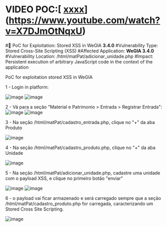# VIDEO POC:[ [xxxx](https://youtu.be/X7DJmOtNqxU)](https://www.youtube.com/watch?v=X7DJmOtNqxU)
#📄 PoC for Exploitation: Stored XSS in WeGIA **3.4.0**
#Vulnerability Type: Stored Cross-Site Scripting (XSS)
#Affected Application: **WeGIA 3.4.0**
#Vulnerability Location: /html/matPat/adicionar_unidade.php
#Impact: Persistent execution of arbitrary JavaScript code in the context of the application


PoC for exploitation stored XSS in WeGIA

1 - Login in platform:

![image](https://github.com/user-attachments/assets/64fd1586-9787-4d70-a9a2-2ada710fc98a)
![image](https://github.com/user-attachments/assets/b9839e9f-e4ef-43b4-8291-dade94ffcf67)


2 - Vá para a seção "Material e Patrimonio > Entrada > Registrar Entrada":
![image](https://github.com/user-attachments/assets/553b4364-b14d-4edd-871f-75ffb84172b7)
![image](https://github.com/user-attachments/assets/1f91f1ef-c5c1-4d0e-8dc1-332e64882a5e)

3 - Na seção /html/matPat/cadastro_entrada.php, clique no "+" da aba Produto

![image](https://github.com/user-attachments/assets/50e0aa4e-52ee-4bad-b34a-68352c64e2fe)

4 - Na seção /html/matPat/cadastro_produto.php, clique no "+" da aba Unidade 

![image](https://github.com/user-attachments/assets/5a8dcfdf-448b-432b-825f-e1b842974b1d)

5 - Na seção /html/matPat/adicionar_unidade.php, cadastre uma unidade com o payload XSS, <script>alert('Poc VulDB')</script> e clique no primeiro botão "enviar"

![image](https://github.com/user-attachments/assets/ae94694a-e110-4554-81ae-dbbea852bc03)
![image](https://github.com/user-attachments/assets/456c411a-ffe9-41fd-885e-19341d61eb12)

6 - o payload vai ficar armazenado e será carregado sempre que a seção /html/matPat/cadastro_produto.php for carregada, caracterizando um Stored Cross Site Scripting.

![image](https://github.com/user-attachments/assets/94093c93-ce08-4c36-97a4-27a2e7a273b1)



